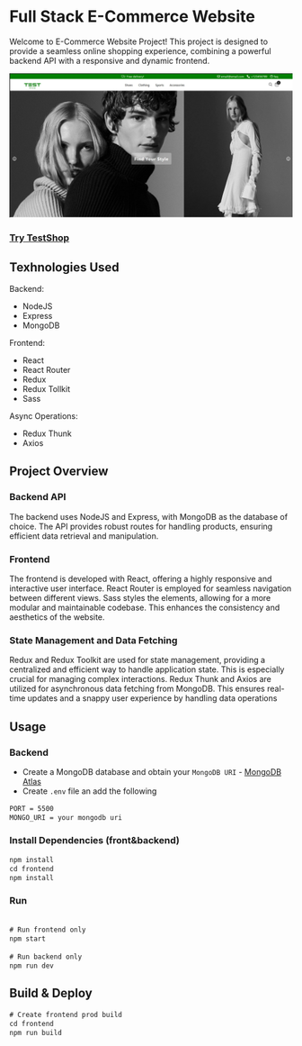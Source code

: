 # Full Stack E-Commerce Website

Welcome to E-Commerce Website Project! This project is designed to provide a seamless online shopping experience, combining a powerful backend API with a responsive and dynamic frontend.

<img src="./front-end/public/images/shop.jpg" />

### [Try TestShop](https://flourishing-gumption-4b7314.netlify.app/)

## Texhnologies Used

Backend:
- NodeJS
- Express
- MongoDB

Frontend:
- React
- React Router
- Redux
- Redux Tollkit
- Sass

Async Operations:
- Redux Thunk
- Axios

## Project Overview

### Backend API
The backend uses NodeJS and Express, with MongoDB as the database of choice. The API provides robust routes for handling products, ensuring efficient data retrieval and manipulation.

### Frontend
The frontend is developed with React, offering a highly responsive and interactive user interface. React Router is employed for seamless navigation between different views. Sass styles the elements, allowing for a more modular and maintainable codebase. This enhances the consistency and aesthetics of the website.

### State Management and Data Fetching
Redux and Redux Toolkit are used for state management, providing a centralized and efficient way to handle application state. This is especially crucial for managing complex interactions. Redux Thunk and Axios are utilized for asynchronous data fetching from MongoDB. This ensures real-time updates and a snappy user experience by handling data operations

## Usage

### Backend
- Create a MongoDB database and obtain your `MongoDB URI` - [MongoDB Atlas](https://www.mongodb.com/cloud/atlas/register)
- Create `.env` file an add the following

```
PORT = 5500
MONGO_URI = your mongodb uri
```
### Install Dependencies (front&backend)

```
npm install
cd frontend
npm install
```

### Run

```

# Run frontend only
npm start

# Run backend only
npm run dev
```

## Build & Deploy

```
# Create frontend prod build
cd frontend
npm run build
```
